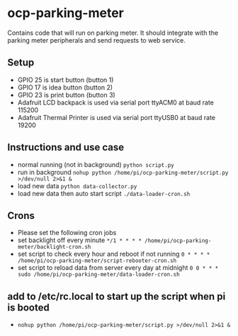 ocp-parking-meter
===================
Contains code that will run on parking meter. It should integrate with the parking meter peripherals and send requests to web service.

## Setup
- GPIO 25 is start button (button 1)  
- GPIO 17 is idea button (button 2)  
- GPIO 23 is print button (button 3)  
- Adafruit LCD backpack is used via serial port ttyACM0 at baud rate 115200  
- Adafruit Thermal Printer is used via serial port ttyUSB0 at baud rate 19200

## Instructions and use case
- normal running (not in background) `python script.py`  
- run in background `nohup python /home/pi/ocp-parking-meter/script.py >/dev/null 2>&1 &`  
- load new data `python data-collector.py`  
- load new data then auto start script `./data-loader-cron.sh`

## Crons
- Please set the following cron jobs  
- set backlight off every minute `*/1 * * * * /home/pi/ocp-parking-meter/backlight-cron.sh`  
- set script to check every hour and reboot if not running `0 * * * * /home/pi/ocp-parking-meter/script-rebooter-cron.sh`
- set script to reload data from server every day at midnight `0 0 * * * sudo /home/pi/ocp-parking-meter/data-loader-cron.sh`

## add to /etc/rc.local to start up the script when pi is booted  
- `nohup python /home/pi/ocp-parking-meter/script.py >/dev/null 2>&1 &`  